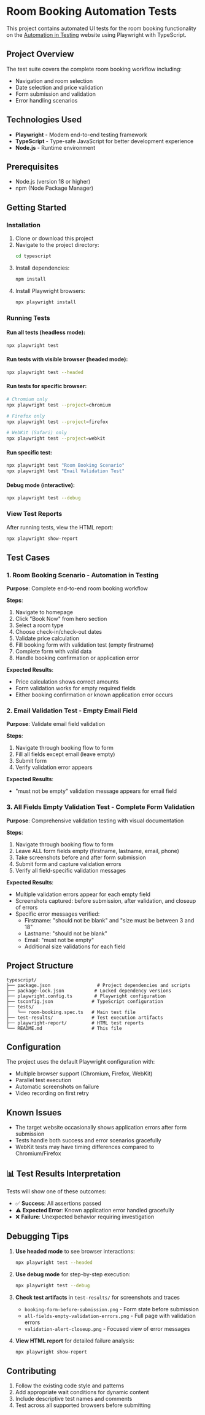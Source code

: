 # Room Booking Automation Tests

This project contains automated UI tests for the room booking functionality on the [Automation in Testing](https://automationintesting.online/) website using Playwright with TypeScript.

## Project Overview

The test suite covers the complete room booking workflow including:
- Navigation and room selection
- Date selection and price validation
- Form submission and validation
- Error handling scenarios

##  Technologies Used

- **Playwright** - Modern end-to-end testing framework
- **TypeScript** - Type-safe JavaScript for better development experience
- **Node.js** - Runtime environment

## Prerequisites

- Node.js (version 18 or higher)
- npm (Node Package Manager)

## Getting Started

### Installation

1. Clone or download this project
2. Navigate to the project directory:
   ```bash
   cd typescript
   ```
3. Install dependencies:
   ```bash
   npm install
   ```
4. Install Playwright browsers:
   ```bash
   npx playwright install
   ```

### Running Tests

#### Run all tests (headless mode):
```bash
npx playwright test
```

#### Run tests with visible browser (headed mode):
```bash
npx playwright test --headed
```

#### Run tests for specific browser:
```bash
# Chromium only
npx playwright test --project=chromium

# Firefox only
npx playwright test --project=firefox

# WebKit (Safari) only
npx playwright test --project=webkit
```

#### Run specific test:
```bash
npx playwright test "Room Booking Scenario"
npx playwright test "Email Validation Test"
```

#### Debug mode (interactive):
```bash
npx playwright test --debug
```

### View Test Reports

After running tests, view the HTML report:
```bash
npx playwright show-report
```

## Test Cases

### 1. Room Booking Scenario - Automation in Testing
**Purpose**: Complete end-to-end room booking workflow

**Steps**:
1. Navigate to homepage
2. Click "Book Now" from hero section
3. Select a room type
4. Choose check-in/check-out dates
5. Validate price calculation
6. Fill booking form with validation test (empty firstname)
7. Complete form with valid data
8. Handle booking confirmation or application error

**Expected Results**:
- Price calculation shows correct amounts
- Form validation works for empty required fields
- Either booking confirmation or known application error occurs

### 2. Email Validation Test - Empty Email Field
**Purpose**: Validate email field validation

**Steps**:
1. Navigate through booking flow to form
2. Fill all fields except email (leave empty)
3. Submit form
4. Verify validation error appears

**Expected Results**:
- "must not be empty" validation message appears for email field

### 3. All Fields Empty Validation Test - Complete Form Validation
**Purpose**: Comprehensive validation testing with visual documentation

**Steps**:
1. Navigate through booking flow to form
2. Leave ALL form fields empty (firstname, lastname, email, phone)
3. Take screenshots before and after form submission
4. Submit form and capture validation errors
5. Verify all field-specific validation messages

**Expected Results**:
- Multiple validation errors appear for each empty field
- Screenshots captured: before submission, after validation, and closeup of errors
- Specific error messages verified:
  - Firstname: "should not be blank" and "size must be between 3 and 18"
  - Lastname: "should not be blank" 
  - Email: "must not be empty"
  - Additional size validations for each field

##  Project Structure

```
typescript/
├── package.json                 # Project dependencies and scripts
├── package-lock.json           # Locked dependency versions
├── playwright.config.ts        # Playwright configuration
├── tsconfig.json              # TypeScript configuration
├── tests/
│   └── room-booking.spec.ts   # Main test file
├── test-results/              # Test execution artifacts
├── playwright-report/         # HTML test reports
└── README.md                  # This file
```

##  Configuration

The project uses the default Playwright configuration with:
- Multiple browser support (Chromium, Firefox, WebKit)
- Parallel test execution
- Automatic screenshots on failure
- Video recording on first retry

## Known Issues

- The target website occasionally shows application errors after form submission
- Tests handle both success and error scenarios gracefully
- WebKit tests may have timing differences compared to Chromium/Firefox

## 📊 Test Results Interpretation

Tests will show one of these outcomes:
- ✅ **Success**: All assertions passed
- ⚠️ **Expected Error**: Known application error handled gracefully
- ❌ **Failure**: Unexpected behavior requiring investigation

##  Debugging Tips

1. **Use headed mode** to see browser interactions:
   ```bash
   npx playwright test --headed
   ```

2. **Use debug mode** for step-by-step execution:
   ```bash
   npx playwright test --debug
   ```

3. **Check test artifacts** in `test-results/` for screenshots and traces
   - `booking-form-before-submission.png` - Form state before submission
   - `all-fields-empty-validation-errors.png` - Full page with validation errors
   - `validation-alert-closeup.png` - Focused view of error messages

4. **View HTML report** for detailed failure analysis:
   ```bash
   npx playwright show-report
   ```

##  Contributing

1. Follow the existing code style and patterns
2. Add appropriate wait conditions for dynamic content
3. Include descriptive test names and comments
4. Test across all supported browsers before submitting

